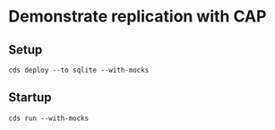 # Demonstrate replication with CAP

## Setup

```
cds deploy --to sqlite --with-mocks
```

## Startup

```
cds run --with-mocks
```
